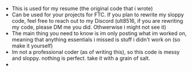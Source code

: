 - This is used for my resume (the original code that i wrote)
- Can be used for your projects for FTC. If you plan to rewrite my sloppy code, feel free to reach out to my Discord (ult8516, if you are rewriting my code, please DM me you did. Othwerwise i might not see it)
- The main thing you need to know is im only posting what im worked on, meaning that anything essentials i missed is stuff i didn't work on (so make it yourself)
- Im not a professional coder (as of writing this), so this code is messy and sloppy. nothing is perfect. take it with a grain of salt.
- 
